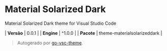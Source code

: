 # Material Solarized Dark

Material Solarized Dark theme for Visual Studio Code

| **Versão** | 0.0.1 |
| **Engine** | ^1.0.0 |
| **Pacote** | theme-materialsolarizeddark |

> Autogerado por [go-vsc-theme](https://github.com/natalbu/go-vsc-theme).
